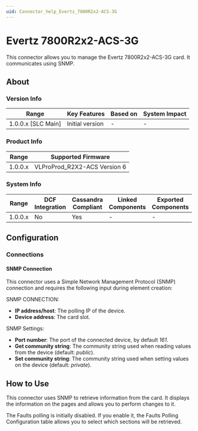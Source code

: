 ```yaml
---
uid: Connector_help_Evertz_7800R2x2-ACS-3G
---
```


# Evertz 7800R2x2-ACS-3G

This connector allows you to manage the Evertz 7800R2x2-ACS-3G card. It communicates using SNMP.

## About

### Version Info

| Range                | Key Features     | Based on     | System Impact     |
|----------------------|------------------|--------------|-------------------|
| 1.0.0.x [SLC Main]   | Initial version  | -            | -                 |

### Product Info

| Range     | Supported Firmware           |
|-----------|------------------------------|
| 1.0.0.x   | VLProProd_R2X2-ACS Version 6 |

### System Info

| Range     | DCF Integration     | Cassandra Compliant     | Linked Components     | Exported Components     |
|-----------|---------------------|-------------------------|-----------------------|-------------------------|
| 1.0.0.x   | No                  | Yes                     | -                     | -                       |

## Configuration

### Connections

#### SNMP Connection

This connector uses a Simple Network Management Protocol (SNMP) connection and requires the following input during element creation:

SNMP CONNECTION:

- **IP address/host**: The polling IP of the device.
- **Device address**: The card slot.

SNMP Settings:

- **Port number**: The port of the connected device, by default *161*.
- **Get community string**: The community string used when reading values from the device (default: *public*).
- **Set community string**: The community string used when setting values on the device (default: *private*).

## How to Use

This connector uses SNMP to retrieve information from the card. It displays the information on the pages and allows you to perform changes to it.

The Faults polling is initially disabled. If you enable it, the Faults Polling Configuration table allows you to select which sections will be retrieved.
